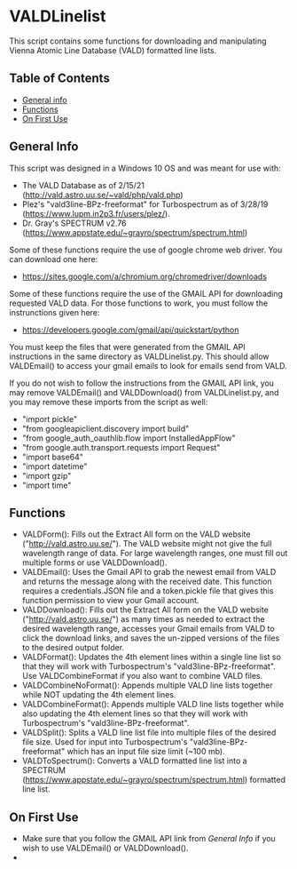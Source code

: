 # VALDLinelist
This script contains some functions for downloading and manipulating Vienna Atomic Line Database (VALD) formatted line lists.

## Table of Contents
* [General info](#general-info)
* [Functions](#functions)
* [On First Use](#on-first-use)

## General Info
This script was designed in a Windows 10 OS and was meant for use with:
* The VALD Database as of 2/15/21 (http://vald.astro.uu.se/~vald/php/vald.php)
* Plez's "vald3line-BPz-freeformat" for Turbospectrum as of 3/28/19 (https://www.lupm.in2p3.fr/users/plez/).
* Dr. Gray's SPECTRUM v2.76 (https://www.appstate.edu/~grayro/spectrum/spectrum.html)  

Some of these functions require the use of google chrome web driver. You can download one here:
* https://sites.google.com/a/chromium.org/chromedriver/downloads  

Some of these functions require the use of the GMAIL API for downloading requested VALD data. For those functions to work, you must follow the instrunctions given here:
* https://developers.google.com/gmail/api/quickstart/python  

You must keep the files that were generated from the GMAIL API instructions in the same directory as VALDLinelist.py. This should allow VALDEmail() to access your gmail emails to look for emails send from VALD.  
  
If you do not wish to follow the instructions from the GMAIL API link, you may remove VALDEmail() and VALDDownload() from VALDLinelist.py, and you may remove these imports from the script as well:
* "import pickle"
* "from googleapiclient.discovery import build"
* "from google_auth_oauthlib.flow import InstalledAppFlow"
* "from google.auth.transport.requests import Request"
* "import base64"
* "import datetime"
* "import gzip"
* "import time"

## Functions
* VALDForm(): Fills out the Extract All form on the VALD website ("http://vald.astro.uu.se/"). The VALD website might not give the full wavelength range of data. For large wavelength ranges, one must fill out multiple forms or use VALDDownload().
* VALDEmail(): Uses the Gmail API to grab the newest email from VALD and returns the message along with the received date. This function requires a credentials.JSON file and a token.pickle file that gives this function permission to view your Gmail account.
* VALDDownload(): Fills out the Extract All form on the VALD website ("http://vald.astro.uu.se/") as many times as needed to extract the desired wavelength range, accesses your Gmail emails from VALD to click the download links, and saves the un-zipped versions of the files to the desired output folder.
* VALDFormat(): Updates the 4th element lines within a single line list so that they will work with Turbospectrum's "vald3line-BPz-freeformat". Use VALDCombineFormat if you also want to combine VALD files.
* VALDCombineNoFormat(): Appends multiple VALD line lists together while NOT updating the 4th element lines.
* VALDCombineFormat(): Appends multiple VALD line lists together while also updating the 4th element lines so that they will work with Turbospectrum's "vald3line-BPz-freeformat".
* VALDSplit(): Splits a VALD line list file into multiple files of the desired file size. Used for input into Turbospectrum's "vald3line-BPz-freeformat" which has an input file size limit (~100 mb).
* VALDToSpectrum(): Converts a VALD formatted line list into a SPECTRUM (https://www.appstate.edu/~grayro/spectrum/spectrum.html) formatted line list.

## On First Use
* Make sure that you follow the GMAIL API link from *General Info* if you wish to use VALDEmail() or VALDDownload().
* 
